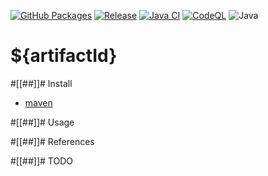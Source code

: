 [![GitHub Packages](https://github.com/umjammer/${artifactId}/actions/workflows/maven-publish.yml/badge.svg)](https://github.com/umjammer?tab=packages&repo_name=${artifactId})
[![Release](https://jitpack.io/v/umjammer/${artifactId}.svg)](https://jitpack.io/#umjammer/${artifactId})
[![Java CI](https://github.com/umjammer/${artifactId}/actions/workflows/maven.yml/badge.svg)](https://github.com/umjammer/${artifactId}/actions/workflows/maven.yml)
[![CodeQL](https://github.com/umjammer/${artifactId}/actions/workflows/codeql.yml/badge.svg)](https://github.com/umjammer/${artifactId}/actions/workflows/codeql.yml)
![Java](https://img.shields.io/badge/Java-${javaVersion}-b07219)

# ${artifactId}

#[[##]]# Install

 * [maven](https://jitpack.io/#umjammer/${artifactId})

#[[##]]# Usage

#[[##]]# References

#[[##]]# TODO
